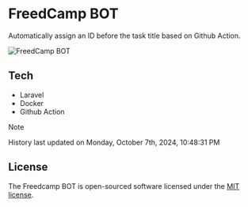 # FreedCamp BOT

Automatically assign an ID before the task title based on Github Action.

![FreedCamp BOT](https://repository-images.githubusercontent.com/737932867/7d34798b-2680-471c-b089-a78a718d3d6a)

## Tech

- Laravel
- Docker
- Github Action

> [!NOTE]  
> History last updated on Monday, October 7th, 2024, 10:48:31 PM

## License

The Freedcamp BOT is open-sourced software licensed under the [MIT license](https://opensource.org/licenses/MIT).

